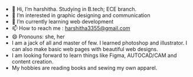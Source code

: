 - 👋 Hi, I’m harshitha.  Studying in B.tech; ECE branch.
- 👀 I’m interested in graphic designing and communication
- 🌱 I’m currently learning web development
- 📫 How to reach me : harshitha3355@gmail.com
- 😄 Pronouns: she, her
- I am a jack of all and master of few. I learned photoshop and illustrator. I can also make basic web pages with beautiful web designs.
- I am looking forward to learn things like Figma, AUTOCAD/CAM and content creation.
- My hobbies are reading books and sewing my own apparel.
